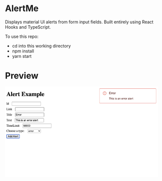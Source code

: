 # AlertMe
Displays material UI alerts from form input fields. 
Built entirely using React Hooks and TypeScript.

To use this repo: 
 - cd into this working directory
 - npm install
 - yarn start

# Preview
<img src="https://github.com/jefferyvincent/alertMe/blob/main/preview.png" alt="alertme preview"/>

